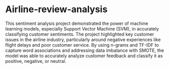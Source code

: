 # Airline-review-analysis

This sentiment analysis project demonstrated the power of machine learning models, especially Support Vector Machine (SVM), in accurately classifying customer sentiments. The project highlighted key customer issues in the airline industry, particularly around negative experiences like flight delays and poor customer service. By using n-grams and TF-IDF to capture word associations and addressing data imbalance with SMOTE, the model was able to accurately analyze customer feedback and classify it as positive, negative, or neutral.
